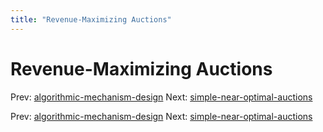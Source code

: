 ```yaml
---
title: "Revenue-Maximizing Auctions"
---
```


# Revenue-Maximizing Auctions

Prev: [algorithmic-mechanism-design](algorithmic-mechanism-design.md)
Next: [simple-near-optimal-auctions](simple-near-optimal-auctions.md)

Prev: [algorithmic-mechanism-design](algorithmic-mechanism-design.md)
Next: [simple-near-optimal-auctions](simple-near-optimal-auctions.md)
